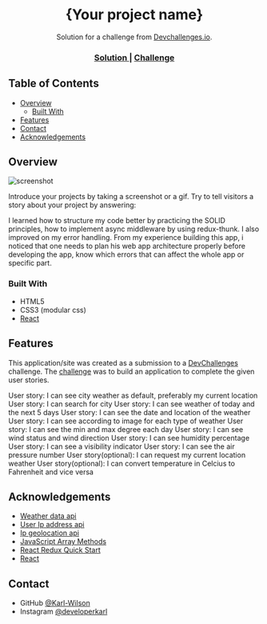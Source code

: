 <h1 align="center">{Your project name}</h1>

<div align="center">
   Solution for a challenge from  <a href="http://devchallenges.io" target="_blank">Devchallenges.io</a>.
</div>

<div align="center">
  <h3>
    <a href="https://{weather-app-karl-wilson.vercel.app/}">
      Solution
    </a>
    <span> | </span>
    <a href="https://devchallenges.io/challenges/mM1UIenRhK808W8qmLWv">
      Challenge
    </a>
  </h3>
</div>

<!-- TABLE OF CONTENTS -->

## Table of Contents

- [Overview](#overview)
  - [Built With](#built-with)
- [Features](#features)
- [Contact](#contact)
- [Acknowledgements](#acknowledgements)

<!-- OVERVIEW -->

## Overview

![screenshot](https://user-images.githubusercontent.com/16707738/92399059-5716eb00-f132-11ea-8b14-bcacdc8ec97b.png)

Introduce your projects by taking a screenshot or a gif. Try to tell visitors a story about your project by answering:

I learned how to structure my code better by practicing the SOLID principles, how to implement async middleware by using redux-thunk. I also improved on my error handling. 
From my experience building this app, i noticed that one needs to plan his web app architecture properly before developing the app, know which errors that can affect the whole app or specific part.

### Built With

<!-- This section should list any major frameworks that you built your project using. Here are a few examples.-->

- HTML5
- CSS3 (modular css)
- [React](https://reactjs.org/)


## Features

<!-- List the features of your application or follow the template. Don't share the figma file here :) -->

This application/site was created as a submission to a [DevChallenges](https://devchallenges.io/challenges) challenge. The [challenge](https://devchallenges.io/challenges/mM1UIenRhK808W8qmLWv) was to build an application to complete the given user stories.

User story: I can see city weather as default, preferably my current location
User story: I can search for city
User story: I can see weather of today and the next 5 days
User story: I can see the date and location of the weather
User story: I can see according to image for each type of weather
User story: I can see the min and max degree each day
User story: I can see wind status and wind direction
User story: I can see humidity percentage
User story: I can see a visibility indicator
User story: I can see the air pressure number
User story(optional): I can request my current location weather
User story(optional): I can convert temperature in Celcius to Fahrenheit and vice versa

## Acknowledgements

<!-- This section should list any articles or add-ons/plugins that helps you to complete the project. This is optional but it will help you in the future. For example: -->

- [Weather data api](https://www.metaweather.com/api/)
- [User Ip address api](https://geo.ipify.org)
- [Ip geolocation api](https://ipstack.com/)
- [JavaScript Array Methods](https://www.w3schools.com/js/js_array_methods.asp)
- [React Redux Quick Start](https://react-redux.js.org/tutorials/quick-start)
- [React](https://reactjs.org/)

## Contact

- GitHub [@Karl-Wilson](https://{github.com/Karl-Wilson})
- Instagram [@developerkarl](https://{instagram.com/developerkarl})
